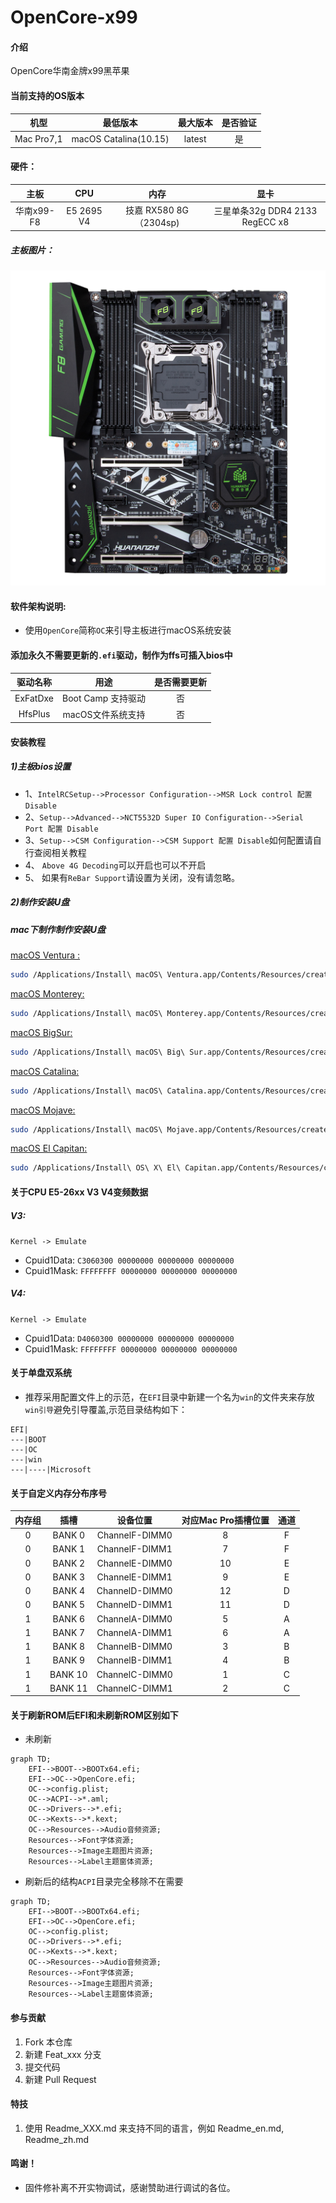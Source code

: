 # OpenCore-x99

#### 介绍
OpenCore华南金牌x99黑苹果
#### 当前支持的OS版本
| 机型 | 最低版本 | 最大版本 | 是否验证 |
| :---: | :---: | :---: | :---: |
| Mac Pro7,1 | macOS Catalina(10.15) | latest | 是 |

#### 硬件：
| 主板 | CPU | 内存 | 显卡 |
| :---: | :---: | :---: | :---: |
| 华南x99-F8 | E5 2695 V4 | 技嘉 RX580 8G （2304sp) | 三星单条32g DDR4 2133 RegECC x8 |

##### 主板图片：
![](./docs/1678384164320320621.png)

#### 软件架构说明:
- 使用`OpenCore`简称`OC`来引导主板进行macOS系统安装

#### 添加永久不需要更新的`.efi`驱动，制作为ffs可插入bios中
| 驱动名称 | 用途 | 是否需要更新 |
| :---: | :---: | :---: |
| ExFatDxe | Boot Camp 支持驱动 | 否 |
| HfsPlus | macOS文件系统支持 | 否 |

#### 安装教程
##### 1)主板bios设置
- 1、`IntelRCSetup-->Processor Configuration-->MSR Lock control 配置 Disable`
- 2、`Setup-->Advanced-->NCT5532D Super IO Configuration-->Serial Port 配置 Disable`
- 3、`Setup-->CSM Configuration-->CSM Support 配置 Disable`如何配置请自行查阅相关教程
- 4、 `Above 4G Decoding`可以开启也可以不开启
- 5、 如果有`ReBar Support`请设置为关闭，没有请忽略。

##### 2)制作安装U盘
##### mac下制作制作安装U盘

[macOS Ventura :](https://apps.apple.com/cn/app/macos-ventura/id1638787999?mt=12)
```bash
sudo /Applications/Install\ macOS\ Ventura.app/Contents/Resources/createinstallmedia --volume /Volumes/MyVolume
```
[macOS Monterey:](https://apps.apple.com/cn/app/macos-monterey/id1576738294?mt=12)
```bash
sudo /Applications/Install\ macOS\ Monterey.app/Contents/Resources/createinstallmedia --volume /Volumes/MyVolume
```
[macOS BigSur:](https://apps.apple.com/cn/app/macos-big-sur/id1526878132?mt=12)
```bash
sudo /Applications/Install\ macOS\ Big\ Sur.app/Contents/Resources/createinstallmedia --volume /Volumes/MyVolume
```
[macOS Catalina:](https://itunes.apple.com/cn/app/macos-catalina/id1466841314?ls=1&mt=12)
```bash
sudo /Applications/Install\ macOS\ Catalina.app/Contents/Resources/createinstallmedia --volume /Volumes/MyVolume
```
[macOS Mojave:](https://itunes.apple.com/cn/app/macos-mojave/id1398502828?ls=1&mt=12)
```bash
sudo /Applications/Install\ macOS\ Mojave.app/Contents/Resources/createinstallmedia --volume /Volumes/MyVolume
```
[macOS El Capitan:](http://updates-http.cdn-apple.com/2019/cert/061-41424-20191024-218af9ec-cf50-4516-9011-228c78eda3d2/InstallMacOSX.dmg)
```bash
sudo /Applications/Install\ OS\ X\ El\ Capitan.app/Contents/Resources/createinstallmedia --volume /Volumes/MyVolume --applicationpath /Applications/Install\ OS\ X\ El\ Capitan.app
```

#### 关于CPU E5-26xx V3 V4变频数据

##### V3: 
`Kernel -> Emulate`
- Cpuid1Data: `C3060300 00000000 00000000 00000000`
- Cpuid1Mask: `FFFFFFFF 00000000 00000000 00000000`
##### V4:
`Kernel -> Emulate`
- Cpuid1Data: `D4060300 00000000 00000000 00000000`
- Cpuid1Mask: `FFFFFFFF 00000000 00000000 00000000`
#### 关于单盘双系统
- 推荐采用配置文件上的示范，在`EFI`目录中新建一个名为`win`的文件夹来存放`win引导`避免引导覆盖,示范目录结构如下：
```
EFI|
---|BOOT
---|OC
---|win
---|----|Microsoft
```
#### 关于自定义内存分布序号
| 内存组 | 插槽 | 设备位置 | 对应Mac Pro插槽位置 | 通道 |
| :---: | :---: | :---: | :---: | :---: |
| 0 | BANK 0 | ChannelF-DIMM0 | 8 | F |
| 0 | BANK 1 | ChannelF-DIMM1 | 7 | F |
| 0 | BANK 2 | ChannelE-DIMM0 | 10 | E |
| 0 | BANK 3 | ChannelE-DIMM1 | 9 | E |
| 0 | BANK 4 | ChannelD-DIMM0 | 12 | D |
| 0 | BANK 5 | ChannelD-DIMM1 | 11 | D |
| 1 | BANK 6 | ChannelA-DIMM0 | 5 | A |
| 1 | BANK 7 | ChannelA-DIMM1 | 6 | A |
| 1 | BANK 8 | ChannelB-DIMM0 | 3 | B |
| 1 | BANK 9 | ChannelB-DIMM1 | 4 | B |
| 1 | BANK 10 | ChannelC-DIMM0 | 1 | C |
| 1 | BANK 11 | ChannelC-DIMM1 | 2 | C |

#### 关于刷新ROM后EFI和未刷新ROM区别如下
- 未刷新
```mermaid
graph TD;
    EFI-->BOOT-->BOOTx64.efi;
    EFI-->OC-->OpenCore.efi;
	OC-->config.plist;
    OC-->ACPI-->*.aml;
    OC-->Drivers-->*.efi;
    OC-->Kexts-->*.kext;
	OC-->Resources-->Audio音频资源;
	Resources-->Font字体资源;
	Resources-->Image主题图片资源;
	Resources-->Label主题窗体资源;
```

- 刷新后的结构`ACPI`目录完全移除不在需要
```mermaid
graph TD;
    EFI-->BOOT-->BOOTx64.efi;
    EFI-->OC-->OpenCore.efi;
	OC-->config.plist;
    OC-->Drivers-->*.efi;
    OC-->Kexts-->*.kext;
	OC-->Resources-->Audio音频资源;
	Resources-->Font字体资源;
	Resources-->Image主题图片资源;
	Resources-->Label主题窗体资源;
``` 
#### 参与贡献

1.  Fork 本仓库
2.  新建 Feat_xxx 分支
3.  提交代码
4.  新建 Pull Request


#### 特技

1.  使用 Readme\_XXX.md 来支持不同的语言，例如 Readme\_en.md, Readme\_zh.md

#### 鸣谢！

- 固件修补离不开实物调试，感谢赞助进行调试的各位。
